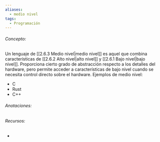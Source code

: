 ```yaml
---
aliases:
  - medio nivel
tags:
  - Programación
---
```

###### Concepto:

Un lenguaje de [[2.6.3 Medio nivel|medio nivel]] es aquel que combina características de [[2.6.2 Alto nivel|alto nivel]] y [[2.6.1 Bajo nivel|bajo nivel]]. Proporciona cierto grado de abstracción respecto a los detalles del hardware, pero permite acceder a características de bajo nivel cuando se necesita control directo sobre el hardware. 
Ejemplos de medio nivel:

- C
- Rust
- C++

###### Anotaciones:

> 

###### Recursos:

- 